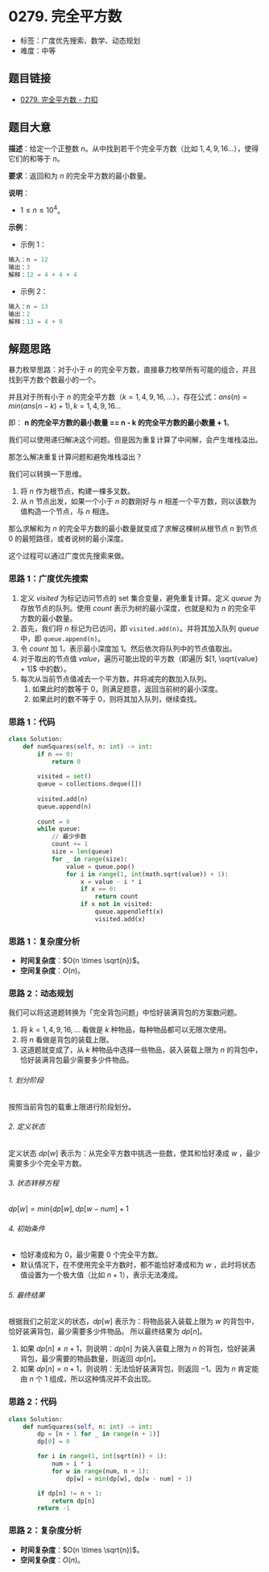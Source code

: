 # 0279. 完全平方数

- 标签：广度优先搜索、数学、动态规划
- 难度：中等

## 题目链接

- [0279. 完全平方数 - 力扣](https://leetcode.cn/problems/perfect-squares/)

## 题目大意

**描述**：给定一个正整数 $n$。从中找到若干个完全平方数（比如 $1, 4, 9, 16 …$），使得它们的和等于 $n$。

**要求**：返回和为 $n$ 的完全平方数的最小数量。

**说明**：

- $1 \le n \le 10^4$。

**示例**：

- 示例 1：

```python
输入：n = 12
输出：3 
解释：12 = 4 + 4 + 4
```

- 示例 2：

```python
输入：n = 13
输出：2
解释：13 = 4 + 9
```

## 解题思路

暴力枚举思路：对于小于 $n$ 的完全平方数，直接暴力枚举所有可能的组合，并且找到平方数个数最小的一个。

并且对于所有小于 $n$ 的完全平方数（$k = 1, 4, 9, 16, ...$），存在公式：$ans(n) = min(ans(n - k) + 1), k = 1, 4, 9, 16 ...$

即： **n 的完全平方数的最小数量 == n - k 的完全平方数的最小数量 + 1**。

我们可以使用递归解决这个问题。但是因为重复计算了中间解，会产生堆栈溢出。

那怎么解决重复计算问题和避免堆栈溢出？

我们可以转换一下思维。

1. 将 $n$ 作为根节点，构建一棵多叉数。
2. 从 $n$ 节点出发，如果一个小于 $n$ 的数刚好与 $n$ 相差一个平方数，则以该数为值构造一个节点，与 $n$ 相连。

那么求解和为 $n$ 的完全平方数的最小数量就变成了求解这棵树从根节点 $n$ 到节点 $0$ 的最短路径，或者说树的最小深度。

这个过程可以通过广度优先搜索来做。

### 思路 1：广度优先搜索

1. 定义 $visited$ 为标记访问节点的 set 集合变量，避免重复计算。定义 $queue$ 为存放节点的队列。使用 $count$ 表示为树的最小深度，也就是和为 $n$ 的完全平方数的最小数量。
2. 首先，我们将 $n$ 标记为已访问，即 `visited.add(n)`。并将其加入队列 $queue$ 中，即 `queue.append(n)`。
3. 令 $count$ 加 $1$，表示最小深度加 $1$。然后依次将队列中的节点值取出。
4. 对于取出的节点值 $value$，遍历可能出现的平方数（即遍历 $[1, \sqrt{value} + 1]$ 中的数）。
5. 每次从当前节点值减去一个平方数，并将减完的数加入队列。
   1. 如果此时的数等于 $0$，则满足题意，返回当前树的最小深度。
   2. 如果此时的数不等于 $0$，则将其加入队列，继续查找。

### 思路 1：代码

```python
class Solution:
    def numSquares(self, n: int) -> int:
        if n == 0:
            return 0
        
        visited = set()
        queue = collections.deque([])
        
        visited.add(n)
        queue.append(n)
        
        count = 0
        while queue:
            // 最少步数
            count += 1
            size = len(queue)
            for _ in range(size):
                value = queue.pop()
                for i in range(1, int(math.sqrt(value)) + 1):
                    x = value - i * i
                    if x == 0:
                        return count
                    if x not in visited:
                        queue.appendleft(x)
                        visited.add(x)
```

### 思路 1：复杂度分析

- **时间复杂度**：$O(n \times \sqrt{n})$。
- **空间复杂度**：$O(n)$。

### 思路 2：动态规划

我们可以将这道题转换为「完全背包问题」中恰好装满背包的方案数问题。

1. 将 $k = 1, 4, 9, 16, ...$  看做是 $k$ 种物品，每种物品都可以无限次使用。
2. 将 $n$ 看做是背包的装载上限。
3. 这道题就变成了，从 $k$ 种物品中选择一些物品，装入装载上限为 $n$ 的背包中，恰好装满背包最少需要多少件物品。

###### 1. 划分阶段

按照当前背包的载重上限进行阶段划分。

###### 2. 定义状态

定义状态 $dp[w]$ 表示为：从完全平方数中挑选一些数，使其和恰好凑成 $w$ ，最少需要多少个完全平方数。

###### 3. 状态转移方程

$dp[w] = min \lbrace dp[w], dp[w - num] + 1$

###### 4. 初始条件

- 恰好凑成和为 $0$，最少需要 $0$ 个完全平方数。
- 默认情况下，在不使用完全平方数时，都不能恰好凑成和为 $w$ ，此时将状态值设置为一个极大值（比如 $n + 1$），表示无法凑成。

###### 5. 最终结果

根据我们之前定义的状态，$dp[w]$ 表示为：将物品装入装载上限为 $w$ 的背包中，恰好装满背包，最少需要多少件物品。 所以最终结果为 $dp[n]$。

1. 如果 $dp[n] \ne n + 1$，则说明：$dp[n]$ 为装入装载上限为 $n$ 的背包，恰好装满背包，最少需要的物品数量，则返回 $dp[n]$。
2. 如果 $dp[n] = n + 1$，则说明：无法恰好装满背包，则返回 $-1$。因为 $n$ 肯定能由 $n$ 个 $1$ 组成，所以这种情况并不会出现。

### 思路 2：代码

```python
class Solution:
    def numSquares(self, n: int) -> int:
        dp = [n + 1 for _ in range(n + 1)]
        dp[0] = 0

        for i in range(1, int(sqrt(n)) + 1):
            num = i * i
            for w in range(num, n + 1):
                dp[w] = min(dp[w], dp[w - num] + 1)

        if dp[n] != n + 1:
            return dp[n]
        return -1
```

### 思路 2：复杂度分析

- **时间复杂度**：$O(n \times \sqrt{n})$。
- **空间复杂度**：$O(n)$。
